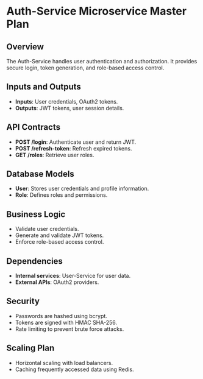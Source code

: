# Auth-Service Microservice Master Plan

## Overview

The Auth-Service handles user authentication and authorization. It provides secure login, token generation, and role-based access control.

## Inputs and Outputs

- **Inputs**: User credentials, OAuth2 tokens.
- **Outputs**: JWT tokens, user session details.

## API Contracts

- **POST /login**: Authenticate user and return JWT.
- **POST /refresh-token**: Refresh expired tokens.
- **GET /roles**: Retrieve user roles.

## Database Models

- **User**: Stores user credentials and profile information.
- **Role**: Defines roles and permissions.

## Business Logic

- Validate user credentials.
- Generate and validate JWT tokens.
- Enforce role-based access control.

## Dependencies

- **Internal services**: User-Service for user data.
- **External APIs**: OAuth2 providers.

## Security

- Passwords are hashed using bcrypt.
- Tokens are signed with HMAC SHA-256.
- Rate limiting to prevent brute force attacks.

## Scaling Plan

- Horizontal scaling with load balancers.
- Caching frequently accessed data using Redis.
